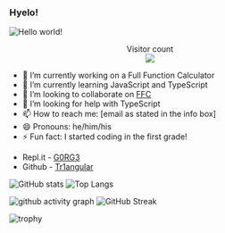 ### Hyelo!

<img src="https://user-images.githubusercontent.com/79524299/118518307-fd75b000-b705-11eb-8b1b-2e9ca635a94c.png" alt="Hello world!">

<p align="center"> 
  Visitor count<br>
  <img src="https://profile-counter.glitch.me/CoolCoderSJ/count.svg" />  <!--  thank you for that!  -->
</p>

- 🔭 I’m currently working on a Full Function Calculator
- 🌱 I’m currently learning JavaScript and TypeScript
- 👯 I’m looking to collaborate on [FFC](https://github.com/Tr1angular/FFC)
- 🤔 I’m looking for help with TypeScript
- 📫 How to reach me: [email as stated in the info box]
- 😄 Pronouns: he/him/his
- ⚡ Fun fact: I started coding in the first grade!

* Repl.it - [G0RG3](https://repl.it/@G0RG3) 
* Github - [Tr1angular](https://github.com/Tr1angular)


![GitHub stats](https://github-readme-stats.vercel.app/api?username=Tr1angular&show_icons=true&theme=react)
![Top Langs](https://github-readme-stats.vercel.app/api/top-langs/?username=Tr1angular&layout=compact&theme=react)

![github activity graph](https://activity-graph.herokuapp.com/graph?username=Tr1angular&theme=rogue)
![GitHub Streak](https://github-readme-streak-stats.herokuapp.com/?user=Tr1angular&theme=react)

![trophy](https://github-profile-trophy.vercel.app/?username=Tr1angular&theme=nord)


